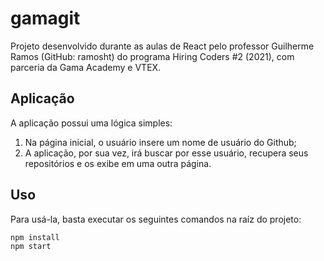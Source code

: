 # gamagit
Projeto desenvolvido durante as aulas de React pelo professor Guilherme Ramos (GitHub: ramosht) do programa Hiring Coders #2 (2021), com parceria da Gama Academy e VTEX.

## Aplicação
A aplicação possui uma lógica simples: 
1) Na página inicial, o usuário insere um nome de usuário do Github;
2) A aplicação, por sua vez, irá buscar por esse usuário, recupera seus repositórios e os exibe em uma outra página.

## Uso
Para usá-la, basta executar os seguintes comandos na raíz do projeto:
```
npm install
npm start
```